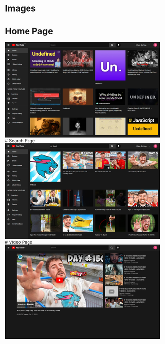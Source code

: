 # Images

# Home Page
  <img src="images/home page.png">
# Search Page
  <img src="images/search page.png">
# Video Page
  <img src="images/video page.png">
